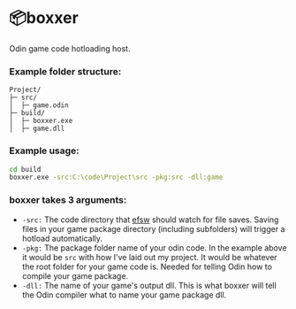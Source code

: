# 📦boxxer
Odin game code hotloading host.

### Example folder structure:
```
Project/
├─ src/
│  ├─ game.odin
├─ build/
│  ├─ boxxer.exe
│  ├─ game.dll
```

### Example usage:
```bash
cd build
boxxer.exe -src:C:\code\Project\src -pkg:src -dll:game
```

### boxxer takes 3 arguments:
* `-src:` The code directory that [efsw](https://github.com/dch-GH/efsw-odin) should watch for file saves. Saving files in your game package directory (including subfolders) will trigger a hotload automatically.
* `-pkg:` The package folder name of your odin code. In the example above it would be `src` with how I've laid out my project. It would be whatever the root folder for your game code is. Needed for telling Odin how to compile your game package.
* `-dll:` The name of your game's output dll. This is what boxxer will tell the Odin compiler what to name your game package dll.
